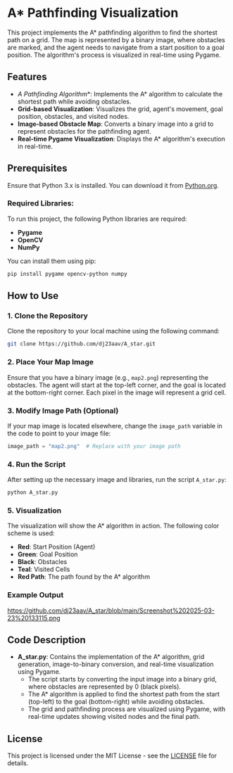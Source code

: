
# A* Pathfinding Visualization

This project implements the A* pathfinding algorithm to find the shortest path on a grid. The map is represented by a binary image, where obstacles are marked, and the agent needs to navigate from a start position to a goal position. The algorithm's process is visualized in real-time using Pygame.

## Features
- **A* Pathfinding Algorithm**: Implements the A* algorithm to calculate the shortest path while avoiding obstacles.
- **Grid-based Visualization**: Visualizes the grid, agent's movement, goal position, obstacles, and visited nodes.
- **Image-based Obstacle Map**: Converts a binary image into a grid to represent obstacles for the pathfinding agent.
- **Real-time Pygame Visualization**: Displays the A* algorithm's execution in real-time.

## Prerequisites

Ensure that Python 3.x is installed. You can download it from [Python.org](https://www.python.org/downloads/).

### Required Libraries:
To run this project, the following Python libraries are required:
- **Pygame**
- **OpenCV**
- **NumPy**

You can install them using pip:

```bash
pip install pygame opencv-python numpy
```

## How to Use

### 1. Clone the Repository

Clone the repository to your local machine using the following command:

```bash
git clone https://github.com/dj23aav/A_star.git
```

### 2. Place Your Map Image

Ensure that you have a binary image (e.g., `map2.png`) representing the obstacles. The agent will start at the top-left corner, and the goal is located at the bottom-right corner. Each pixel in the image will represent a grid cell.

### 3. Modify Image Path (Optional)

If your map image is located elsewhere, change the `image_path` variable in the code to point to your image file:

```python
image_path = "map2.png"  # Replace with your image path
```

### 4. Run the Script

After setting up the necessary image and libraries, run the script `A_star.py`:

```bash
python A_star.py
```

### 5. Visualization

The visualization will show the A* algorithm in action. The following color scheme is used:

- **Red**: Start Position (Agent)
- **Green**: Goal Position
- **Black**: Obstacles
- **Teal**: Visited Cells
- **Red Path**: The path found by the A* algorithm

### Example Output

https://github.com/dj23aav/A_star/blob/main/Screenshot%202025-03-23%20133115.png  <!-- Add a screenshot of the output here -->

## Code Description

- **A_star.py**: Contains the implementation of the A* algorithm, grid generation, image-to-binary conversion, and real-time visualization using Pygame.
  - The script starts by converting the input image into a binary grid, where obstacles are represented by 0 (black pixels).
  - The A* algorithm is applied to find the shortest path from the start (top-left) to the goal (bottom-right) while avoiding obstacles.
  - The grid and pathfinding process are visualized using Pygame, with real-time updates showing visited nodes and the final path.

## License

This project is licensed under the MIT License - see the [LICENSE](LICENSE) file for details.

